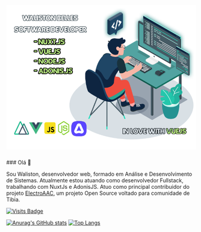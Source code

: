 <h1 align="center">
  <img alt="Logo" title="#" src="default.png" />
</h1>
### Olá 👋

Sou Waliston, desenvolvedor web, formado em Análise e Desenvolvimento de Sistemas. Atualmente estou atuando como desenvolvedor Fullstack, trabalhando com NuxtJs e AdonisJS.
Atuo como principal contribuidor do projeto <a href="https://github.com/ElectroAAC/electro">ElectroAAC</a>, um projeto Open Source voltado para comunidade de Tibia.

[![Visits Badge](https://badges.pufler.dev/visits/WalistonBelles/WalistonBelles)](https://github.com/WalistonBelles)

[![Anurag's GitHub stats](https://github-readme-stats.vercel.app/api?username=WalistonBelles&?count_private=true&show_icons=true&theme=default&title_color=fa8c00)](https://github.com/WalistonBelles/) [![Top Langs](https://github-readme-stats.vercel.app/api/top-langs/?username=WalistonBelles&layout=compact&title_color=fa8c00)](https://github.com/WalistonBelles/)








